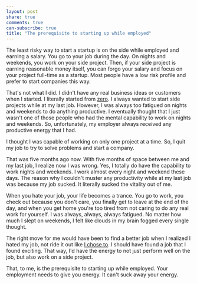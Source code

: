 ```yaml
---
layout: post
share: true
comments: true
can-subscribe: true
title: "The prerequisite to starting up while employed"
---
```


The least risky way to start a startup is on the side while employed and earning a salary. You go to your job during the day. On nights and weekends, you work on your side project. Then, if your side project is earning reasonable money itself, you can forgo your salary and focus on your project full-time as a startup. Most people have a low risk profile and prefer to start companies this way.

That's not what I did. I didn't have any real business ideas or customers when I started. I literally started from <a href="http://www.dillonforrest.com/startup/i-want-to-start-a-company/" target="_blank">zero</a>. I always wanted to start side projects while at my last job. However, I was always too fatigued on nights and weekends to do anything productive. I eventually thought that I just wasn't one of those people who had the mental capability to work on nights and weekends. So, unfortunately, my employer always received any productive energy that I had.

I thought I was capable of working on only one project at a time. So, I quit my job to try to solve problems and start a company.

That was five months ago now. With five months of space between me and my last job, I realize now I was wrong. Yes, I totally do have the capability to work nights and weekends. I work almost every night and weekend these days. The reason why I couldn't muster any productivity while at my last job was because my job sucked. It literally sucked the vitality out of me.

When you hate your job, your life becomes a trance. You go to work, you check out because you don't care, you finally get to leave at the end of the day, and when you get home you're too tired from not caring to do any real work for yourself. I was always, always, always fatigued. No matter how much I slept on weekends, I felt like clouds in my brain fogged every single thought.

The right move for me would have been to find a better job when I realized I hated my job, not ride it out like <a href="http://www.dillonforrest.com/startup/if-i-could-redo-my-startup-preparation/" target="_blank">I chose to</a>. I should have found a job that I found exciting. That way, I'd have the energy to not just perform well on the job, but also work on a side project.

That, to me, is the prerequisite to starting up while employed. Your employment needs to give you energy. It can't suck away your energy.
